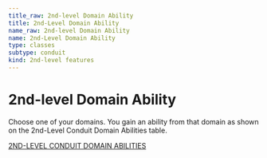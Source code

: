 ```yaml
---
title_raw: 2nd-level Domain Ability
title: 2nd-Level Domain Ability
name_raw: 2nd-level Domain Ability
name: 2nd-Level Domain Ability
type: classes
subtype: conduit
kind: 2nd-level features
---
```


# 2nd-level Domain Ability

Choose one of your domains. You gain an ability from that domain as shown on the 2nd-Level Conduit Domain Abilities table.

[2ND-LEVEL CONDUIT DOMAIN ABILITIES](./2nd-Level%20Conduit%20Domain%20Abilities.md)
